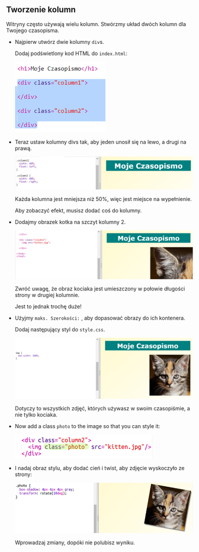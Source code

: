 ## Tworzenie kolumn

Witryny często używają wielu kolumn. Stwórzmy układ dwóch kolumn dla Twojego czasopisma.

+ Najpierw utwórz dwie kolumny `div`s.
    
    Dodaj podświetlony kod HTML do `index.html`:
    
    ![zrzut ekranu](images/magazine-columns.png)

+ Teraz ustaw kolumny divs tak, aby jeden unosił się na lewo, a drugi na prawą.
    
    ![zrzut ekranu](images/magazine-columns-style.png)
    
    Każda kolumna jest mniejsza niż 50%, więc jest miejsce na wypełnienie.
    
    Aby zobaczyć efekt, musisz dodać coś do kolumny.

+ Dodajmy obrazek kotka na szczyt kolumny 2.
    
    ![zrzut ekranu](images/magazine-kitten.png)
    
    Zwróć uwagę, że obraz kociaka jest umieszczony w połowie długości strony w drugiej kolumnie.
    
    Jest to jednak trochę duże!

+ Użyjmy `maks. Szerokości:` , aby dopasować obrazy do ich kontenera.
    
    Dodaj następujący styl do `style.css`.
    
    ![zrzut ekranu](images/magazine-img-width.png)
    
    Dotyczy to wszystkich zdjęć, których używasz w swoim czasopiśmie, a nie tylko kociaka.

+ Now add a class `photo` to the image so that you can style it:
    
    ![zrzut ekranu](images/magazine-photo.png)

+ I nadaj obraz stylu, aby dodać cień i twist, aby zdjęcie wyskoczyło ze strony:
    
    ![zrzut ekranu](images/magazine-photo-style.png)
    
    Wprowadzaj zmiany, dopóki nie polubisz wyniku.